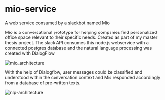 # mio-service
A web service consumed by a slackbot named Mio.

Mio is a conversational prototype for helping companies find personalized office space relevant to their specific needs. Created as part of my master thesis project. The slack API consumes this node.js webservice with a connected postgres database and the natural language processing was created with DialogFlow.

![mio_architecture](https://user-images.githubusercontent.com/9825650/122874839-c82b3600-d333-11eb-9c4f-da7254473cfd.jpg)

With the help of Dialogflow, user messages could be classified and understood within the conversation context and Mio responded accordingly from a database of pre-written texts.

![nlp-architecture](https://user-images.githubusercontent.com/9825650/122874846-c95c6300-d333-11eb-8f1d-b7846e73fa9b.jpg)
